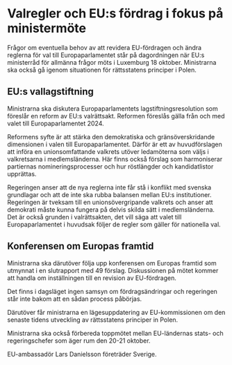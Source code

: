 # Valregler och EU:s fördrag i fokus på ministermöte

Frågor om eventuella behov av att revidera EU\-fördragen och ändra reglerna för val till Europaparlamentet står på dagordningen när EU:s ministerråd för allmänna frågor möts i Luxemburg 18 oktober. Ministrarna ska också gå igenom situationen för rättsstatens principer i Polen.


## EU:s vallagstiftning

Ministrarna ska diskutera Europaparlamentets lagstiftningsresolution som föreslår en reform av EU:s valrättsakt. Reformen föreslås gälla från och med valet till Europaparlamentet 2024\.

Reformens syfte är att stärka den demokratiska och gränsöverskridande dimensionen i valen till Europaparlamentet. Därför är ett av huvudförslagen att införa en unionsomfattande valkrets utöver ledamöterna som väljs i valkretsarna i medlemsländerna. Här finns också förslag som harmoniserar partiernas nomineringsprocesser och hur röstlängder och kandidatlistor upprättas.

Regeringen anser att de nya reglerna inte får stå i konflikt med svenska grundlagar och att de inte ska rubba balansen mellan EU:s institutioner. Regeringen är tveksam till en unionsövergripande valkrets och anser att demokrati måste kunna fungera på delvis skilda sätt i medlemsländerna. Det är också grunden i valrättsakten, det vill säga att valet till Europaparlamentet i huvudsak följer de regler som gäller för nationella val.

## Konferensen om Europas framtid

Ministrarna ska därutöver följa upp konferensen om Europas framtid som utmynnat i en slutrapport med 49 förslag. Diskussionen på mötet kommer att handla om inställningen till en revision av EU\-fördragen.

Det finns i dagsläget ingen samsyn om fördragsändringar och regeringen står inte bakom att en sådan process påbörjas.

Därutöver får ministrarna en lägesuppdatering av EU\-kommissionen om den senaste tidens utveckling av rättsstatens principer in Polen.

Ministrarna ska också förbereda toppmötet mellan EU\-ländernas stats\- och regeringschefer som äger rum den 20\-21 oktober.

EU\-ambassadör Lars Danielsson företräder Sverige.
